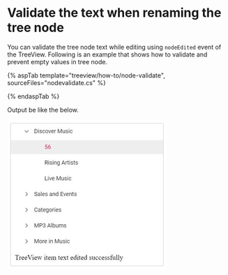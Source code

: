 # Validate the text when renaming the tree node

You can validate the tree node text while editing using `nodeEdited` event of the TreeView. Following is an example that shows how to validate and prevent empty values in tree node.

{% aspTab template="treeview/how-to/node-validate", sourceFiles="nodevalidate.cs" %}

{% endaspTab %}

Output be like the below.

![TreeView Sample](../images/renaming-tree.PNG)
